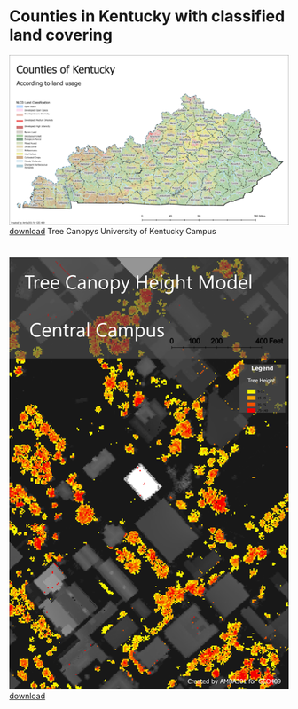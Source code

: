 # Counties in Kentucky with classified land covering
![Kentucky](Layout1.jpg)
[download](Layout1.pdf)
Tree Canopys University of Kentucky Campus
#
![Canopy shading](treemodel.jpg)
[download](treemodel.pdf)
